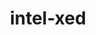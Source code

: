 ---
title: "intel-xed"
layout: cache
categories: [package, v0.18.0]
meta: {"versions": ["2022.04.17"], "compilers": ["gcc@=7.5.0"], "oss": ["ubuntu18.04"], "platforms": ["linux"], "targets": ["x86_64"], "stacks": ["e4s", "root"], "num_specs": 1, "num_specs_by_stack": {"e4s": 1, "root": 1}}
spec_details: [{"hash": "36jm3uycwnjilxz4dhjmxoeg6v4jvdyr", "compiler": "gcc@=7.5.0", "versions": ["2022.04.17"], "os": "ubuntu18.04", "platform": "linux", "target": "x86_64", "variants": ["~debug", "+pic"], "stacks": ["e4s", "root"], "size": "-", "tarball": "https://binaries.spack.io/v0.18.0/build_cache/linux-ubuntu18.04-x86_64/gcc-7.5.0/intel-xed-2022.04.17/linux-ubuntu18.04-x86_64-gcc-7.5.0-intel-xed-2022.04.17-36jm3uycwnjilxz4dhjmxoeg6v4jvdyr.spack"}]
---